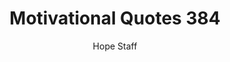 ---
image: /assets/img/mq/mq_384_warren.png
title: Motivational Quotes 384
categories:
  - Motivational Quotes
author: Hope Staff
notes: Motivational Quotes 384
embed: >-
  EMBED_GOES_HERE
transcript: >-
  SOME LINES OF TEXT START HERE
---